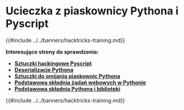 # Ucieczka z piaskownicy Pythona i Pyscript

{{#include ../../banners/hacktricks-training.md}}

**Interesujące strony do sprawdzenia:**

- [**Sztuczki hackingowe Pyscript**](pyscript.md)
- [**Deserializacje Pythona**](../../pentesting-web/deserialization/#python)
- [**Sztuczki do omijania piaskownic Pythona**](bypass-python-sandboxes/)
- [**Podstawowa składnia żądań webowych w Pythonie**](web-requests.md)
- [**Podstawowa składnia Pythona i biblioteki**](basic-python.md)

{{#include ../../banners/hacktricks-training.md}}
